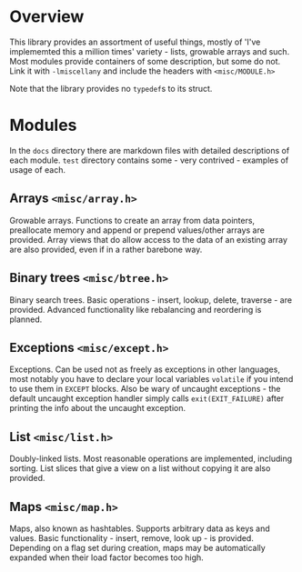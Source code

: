 
# Overview

This library provides an assortment of useful things, mostly of 'I've 
implememted this a million times' variety - lists, growable arrays and such.
Most modules provide containers of some description, but some do not. 
Link it with `-lmiscellany` and include the headers with `<misc/MODULE.h>`

Note that the library provides no `typedef`s to its struct. 

# Modules

In the `docs` directory there are markdown files with detailed descriptions of
each module. `test` directory contains some - very contrived - examples of 
usage of each.

## Arrays `<misc/array.h>`

Growable arrays. Functions to create an array from data pointers, preallocate
memory and append or prepend values/other arrays are provided. Array views that
do allow access to the data of an existing array are also provided, even if in
a rather barebone way.

## Binary trees `<misc/btree.h>`

Binary search trees. Basic operations - insert, lookup, delete, traverse - are
provided. Advanced functionality like rebalancing and reordering is planned.

## Exceptions `<misc/except.h>`

Exceptions. Can be used not as freely as exceptions in other languages, most
notably you have to declare your local variables `volatile` if you intend to
use them in `EXCEPT` blocks. Also be wary of uncaught exceptions - the default
uncaught exception handler simply calls `exit(EXIT_FAILURE)` after printing the
info about the uncaught exception.

## List `<misc/list.h>`

Doubly-linked lists. Most reasonable operations are implemented, including 
sorting. List slices that give a view on a list without copying it are also
provided.

## Maps `<misc/map.h>`

Maps, also known as hashtables. Supports arbitrary data as keys and values.
Basic functionality - insert, remove, look up - is provided. Depending on a 
flag set during creation, maps may be automatically expanded when their load
factor becomes too high.
